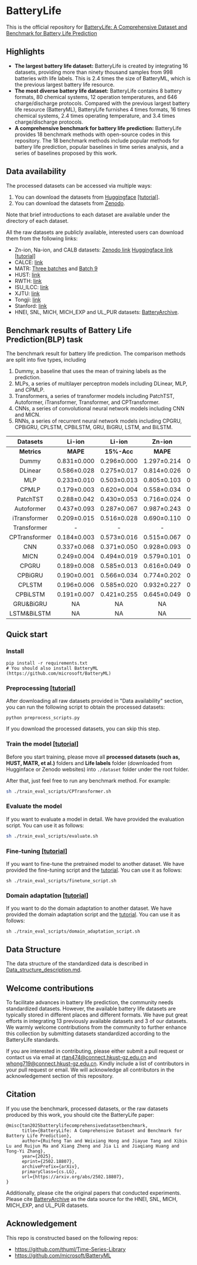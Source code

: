# BatteryLife
This is the official repository for [BatteryLife: A Comprehensive Dataset and Benchmark for Battery Life Prediction](https://arxiv.org/abs/2502.18807)

## Highlights

- **The largest battery life dataset:** BatteryLife is created by integrating 16 datasets, providing more than ninety thousand samples from 998 batteries with life labels. This is 2.4 times the size of BatteryML, which is the previous largest battery life resource.
- **The most diverse battery life dataset:** BatteryLife contains 8 battery formats, 80 chemical systems, 12 operation temperatures, and 646 charge/discharge protocols. Compared with the previous largest battery life resource (BatteryML), BatteryLife furnishes 4 times formats, 16 times chemical systems, 2.4 times operating temperature, and 3.4 times charge/discharge protocols.
- **A comprehensive benchmark for battery life prediction:** BatteryLife provides 18 benchmark methods with open-source codes in this repository. The 18 benchmark methods include popular methods for battery life prediction, popular baselines in time series analysis, and a series of baselines proposed by this work.

## Data availability

The processed datasets can be accessed via multiple ways:
1. You can download the datasets from [Huggingface](https://huggingface.co/datasets/Hongwxx/BatteryLife_processed/tree/main) [[tutorial]](./assets/Data_download.md).
2. You can download the datasets from [Zenodo](https://zenodo.org/records/15300265).
   

Note that brief introductions to each dataset are available under the directory of each dataset.

All the raw datasets are publicly available, interested users can download them from the following links:
- Zn-ion, Na-ion, and CALB datasets: [Zenodo link](https://zenodo.org/records/15013636) [Huggingface link](https://huggingface.co/datasets/Hongwxx/BatteryLife_Raw/tree/main) [[tutorial]](./assets/Data_download.md#how-to-download-the-raw-data-from-huggingface)
- CALCE: [link](https://calce.umd.edu/battery-data)
- MATR: [Three batches](https://data.matr.io/1/projects/5c48dd2bc625d700019f3204) and [Batch 9](https://data.matr.io/1/projects/5d80e633f405260001c0b60a/batches/5dcef1fe110002c7215b2c94)
- HUST: [link](https://data.mendeley.com/datasets/nsc7hnsg4s/2)
- RWTH: [link](https://publications.rwth-aachen.de/record/818642/files/Rawdata.zip)
- ISU\_ILCC: [link](https://iastate.figshare.com/articles/dataset/_b_ISU-ILCC_Battery_Aging_Dataset_b_/22582234)
- XJTU: [link](https://zenodo.org/records/10963339)
- Tongji: [link](https://zenodo.org/records/6405084)
- Stanford: [link](https://data.matr.io/8/)
- HNEI, SNL, MICH, MICH_EXP and UL_PUR datasets: [BatteryArchive](https://www.batteryarchive.org/index.html).

## Benchmark results of Battery Life Prediction(BLP) task

The benchmark result for battery life prediction. The comparison methods are split into five types, including

1. Dummy, a baseline that uses the mean of training labels as the prediction.
2. MLPs, a series of multilayer perceptron models including DLinear, MLP, and CPMLP.
3. Transformers, a series of transformer models including PatchTST, Autoformer, iTransformer, Transformer, and CPTransformer.
4. CNNs, a series of convolutional neural network models including CNN and MICN.
5. RNNs, a series of recurrent neural network models including CPGRU, CPBiGRU, CPLSTM, CPBiLSTM, GRU, BiGRU, LSTM, and BiLSTM.

|   Datasets    |    Li-ion     |   Li-ion    |   Zn-ion    |   Zn-ion    |   Na-ion    |   Na-ion    |    CALB     |    CALB     |
| :-----------: | :-----------: | :---------: | :---------: | :---------: | :---------: | :---------: | :---------: | :---------: |
|  **Metrics**  |   **MAPE**    | **15%-Acc** |  **MAPE**   | **15%-Acc** |  **MAPE**   | **15%-Acc** |  **MAPE**   | **15%-Acc** |
|     Dummy     |  0.831±0.000  | 0.296±0.000 | 1.297±0.214 | 0.083±0.047 | 0.404±0.029 | 0.067±0.094 | 1.811±0.550 | 0.267±0.094 |
|    DLinear    |  0.586±0.028  | 0.275±0.017 | 0.814±0.026 | 0.124±0.020 | 0.319±0.031 | 0.329±0.042 | 0.164±0.049 | 0.601±0.114 |
|      MLP      |  0.233±0.010  | 0.503±0.013 | 0.805±0.103 | 0.079±0.055 | 0.281±0.067 | 0.364±0.098 | 0.149±0.014 | 0.641±0.115 |
|     CPMLP     |  0.179±0.003  | 0.620±0.004 | 0.558±0.034 | 0.297±0.084 | 0.274±0.026 | 0.337±0.038 | 0.140±0.009 | 0.704±0.053 |
|   PatchTST    |  0.288±0.042  | 0.430±0.053 | 0.716±0.024 | 0.133±0.001 | 0.396±0.094 | 0.258±0.070 | 0.347±0.045 | 0.511±0.139 |
|  Autoformer   |  0.437±0.093  | 0.287±0.067 | 0.987±0.243 | 0.106±0.039 | 0.372±0.047 | 0.177±0.128 | 0.761±0.061 | 0.329±0.121 |
| iTransformer  | 0.209±0.015   | 0.516±0.028 | 0.690±0.110 | 0.188±0.037 | 0.321±0.087 | 0.249±0.178 | 0.164±0.020 | 0.649±0.044 |
|  Transformer  |       -       |      -      |      -      |      -      |      -      |      -      |      -      |      -      |
| CPTransformer |  0.184±0.003  | 0.573±0.016 | 0.515±0.067 | 0.202±0.084 | 0.255±0.036 | 0.406±0.084 | 0.149±0.005 | 0.672±0.107 |
|      CNN      |  0.337±0.068  | 0.371±0.050 | 0.928±0.093 | 0.115±0.029 | 0.307±0.047 | 0.273±0.027 | 0.278±0.011 | 0.582±0.032 |
|     MICN      |  0.249±0.004  | 0.494±0.019 | 0.579±0.101 | 0.227±0.127 | 0.305±0.040 | 0.335±0.065 | 0.233±0.050 | 0.471±0.257 |
|     CPGRU     |  0.189±0.008  | 0.585±0.013 | 0.616±0.049 | 0.289±0.076 | 0.298±0.063 | 0.203±0.160 | 0.141±0.012 | 0.681±0.178 |
|    CPBiGRU    |  0.190±0.001  | 0.566±0.034 | 0.774±0.202 | 0.193±0.156 | 0.282±0.055 | 0.395±0.008 | 0.160±0.015 | 0.686±0.063 |
|    CPLSTM     |  0.196±0.006  | 0.585±0.020 | 0.932±0.227 | 0.085±0.028 | 0.272±0.051 | 0.386±0.009 | 0.156±0.073 | 0.613±0.153 |
|   CPBiLSTM    |  0.191±0.007  | 0.421±0.255 | 0.645±0.049 | 0.150±0.104 | 0.299±0.043 | 0.399±0.001 | 0.173±0.075 | 0.663±0.247 |
|   GRU&BiGRU   |      NA       |     NA      |     NA      |     NA      |     NA      |     NA      |     NA      |     NA      |
|  LSTM&BiLSTM  |      NA       |     NA      |     NA      |     NA      |     NA      |     NA      |     NA      |     NA      |

## Quick start

### Install

```
pip install -r requirements.txt
# You should also install BatteryML (https://github.com/microsoft/BatteryML)
```

### Preprocessing [[tutorial](./assets/Preprocess.md)]

After downloading all raw datasets provided in "Data availability" section, you can run the following script to obtain the processed datasets:

```
python preprocess_scripts.py
```
If you download the processed datasets, you can skip this step.

### Train the model [[tutorial](./assets/Model_training.md)]

Before you start training, please move all **processed datasets (such as, HUST, MATR, et al.)** folders and **Life labels** folder (downloaded from Hugginface or Zenodo websites) into `./dataset` folder under the root folder.

After that, just feel free to run any benchmark method. For example:

```sh
sh ./train_eval_scripts/CPTransformer.sh
```

### Evaluate the model

If you want to evaluate a model in detail. We have provided the evaluation script. You can use it as follows:

```sh
sh ./train_eval_scripts/evaluate.sh
```

### Fine-tuning [[tutorial](./assets/Transfer_learning.md#Fine-tuning)]

If you want to fine-tune the pretrained model to another dataset. We have provided the fine-tuning script and the [tutorial](./assets/Transfer_learning.md#Fine-tuning). You can use it as follows:

```shell
sh ./train_eval_scripts/finetune_script.sh
```

### Domain adaptation [[tutorial](./assets/Transfer_learning.md#domain-adaptation)]

If you want to do the domain adaptation to another dataset. We have provided the domain adaptation script and the [tutorial](./assets/Transfer_learning.md#domain-adaptation). You can use it as follows:

```shell
sh ./train_eval_scripts/domain_adaptation_script.sh
```

## Data Structure

The data structure of the standardized data is described in [Data_structure_description.md](./assets/Data_structure_description.md).

## Welcome contributions

To facilitate advances in battery life prediction, the community needs standardized datasets. However, the available battery life datasets are typically stored in different places and different formats. We have put great efforts in integrating 13 previously available datasets and 3 of our datasets. We warmly welcome contributions from the community to further enhance this collection by submitting datasets standardized according to the BatteryLife standards. 

If you are interested in contributing, please either submit a pull request or contact us via email at rtan474@connect.hkust-gz.edu.cn and whong719@connect.hkust-gz.edu.cn. Kindly include a list of contributors in your pull request or email. We will acknowledge all contributors in the acknowledgement section of this repository.

## Citation
If you use the benchmark, processed datasets, or the raw datasets produced by this work, you should cite the BatteryLife paper:

```
@misc{tan2025batterylifecomprehensivedatasetbenchmark,
      title={BatteryLife: A Comprehensive Dataset and Benchmark for Battery Life Prediction}, 
      author={Ruifeng Tan and Weixiang Hong and Jiayue Tang and Xibin Lu and Ruijun Ma and Xiang Zheng and Jia Li and Jiaqiang Huang and Tong-Yi Zhang},
      year={2025},
      eprint={2502.18807},
      archivePrefix={arXiv},
      primaryClass={cs.LG},
      url={https://arxiv.org/abs/2502.18807}, 
}
```

Additionally, please cite the original papers that conducted experiments. Please cite [BatteryArchive](https://www.batteryarchive.org/index.html) as the data source for the HNEI, SNL, MICH, MICH_EXP, and UL_PUR datasets.

## Acknowledgement
This repo is constructed based on the following repos:
- https://github.com/thuml/Time-Series-Library
- https://github.com/microsoft/BatteryML

